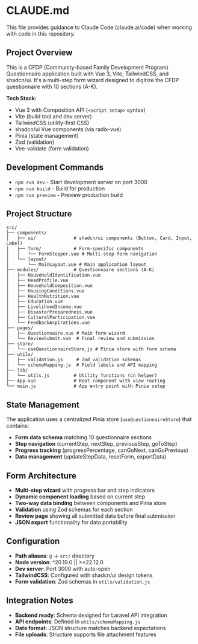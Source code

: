 # CLAUDE.md

This file provides guidance to Claude Code (claude.ai/code) when working with code in this repository.

## Project Overview

This is a CFDP (Community-based Family Development Program) Questionnaire application built with Vue 3, Vite, TailwindCSS, and shadcn/ui. It's a multi-step form wizard designed to digitize the CFDP questionnaire with 10 sections (A-K).

**Tech Stack:**
- Vue 3 with Composition API (`<script setup>` syntax)
- Vite (build tool and dev server)  
- TailwindCSS (utility-first CSS)
- shadcn/ui Vue components (via radix-vue)
- Pinia (state management)
- Zod (validation)
- Vee-validate (form validation)

## Development Commands

- `npm run dev` - Start development server on port 3000
- `npm run build` - Build for production 
- `npm run preview` - Preview production build

## Project Structure

```
src/
├── components/
│   ├── ui/              # shadcn/ui components (Button, Card, Input, Label)
│   ├── form/            # Form-specific components
│   │   └── FormStepper.vue # Multi-step form navigation
│   └── layout/
│       └── MainLayout.vue # Main application layout
├── modules/             # Questionnaire sections (A-K)
│   ├── HouseholdIdentification.vue
│   ├── HeadProfile.vue  
│   ├── HouseholdComposition.vue
│   ├── HousingConditions.vue
│   ├── HealthNutrition.vue
│   ├── Education.vue
│   ├── LivelihoodIncome.vue
│   ├── DisasterPreparedness.vue
│   ├── CulturalParticipation.vue
│   └── FeedbackAspirations.vue
├── pages/
│   ├── Questionnaire.vue # Main form wizard
│   └── ReviewSubmit.vue  # Final review and submission
├── store/
│   └── useQuestionnaireStore.js # Pinia store with form schema
├── utils/
│   ├── validation.js     # Zod validation schemas
│   └── schemaMapping.js  # Field labels and API mapping
├── lib/
│   └── utils.js         # Utility functions (cn helper)
├── App.vue              # Root component with view routing
└── main.js              # App entry point with Pinia setup
```

## State Management

The application uses a centralized Pinia store (`useQuestionnaireStore`) that contains:
- **Form data schema** matching 10 questionnaire sections
- **Step navigation** (currentStep, nextStep, previousStep, goToStep)  
- **Progress tracking** (progressPercentage, canGoNext, canGoPrevious)
- **Data management** (updateStepData, resetForm, exportData)

## Form Architecture

- **Multi-step wizard** with progress bar and step indicators
- **Dynamic component loading** based on current step
- **Two-way data binding** between components and Pinia store
- **Validation** using Zod schemas for each section
- **Review page** showing all submitted data before final submission
- **JSON export** functionality for data portability

## Configuration

- **Path aliases**: `@` → `src/` directory
- **Node version**: ^20.19.0 || >=22.12.0
- **Dev server**: Port 3000 with auto-open
- **TailwindCSS**: Configured with shadcn/ui design tokens
- **Form validation**: Zod schemas in `utils/validation.js`

## Integration Notes

- **Backend ready**: Schema designed for Laravel API integration
- **API endpoints**: Defined in `utils/schemaMapping.js`
- **Data format**: JSON structure matches backend expectations
- **File uploads**: Structure supports file attachment features